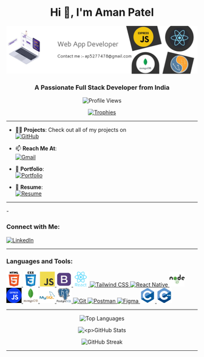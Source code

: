 <h1 align="center">Hi 👋, I'm Aman Patel</h1>
<div align="center"> <img src="https://github.com/mohammadamanpatel/mohammadamanpatel/blob/main/Untitled%20(2).jpeg"> </div>
<h3 align="center">A Passionate Full Stack Developer from India</h3>

<p align="center">
  <img src="https://komarev.com/ghpvc/?username=mohammadamanpatel&label=Profile%20views&color=0e75b6&style=flat" alt="Profile Views" />
</p>

<p align="center">
  <a href="https://github.com/ryo-ma/github-profile-trophy">
    <img src="https://github-profile-trophy.vercel.app/?username=mohammadamanpatel&theme=gruvbox&margin-w=15&margin-h=15&column=7&no-frame=true" alt="Trophies" />
  </a>
</p>

---

- 👨‍💻 **Projects**: Check out all of my projects on  
  <a href="https://github.com/mohammadamanpatel?tab=repositories">
    <img src="https://img.shields.io/badge/GitHub-100000?style=for-the-badge&logo=github&logoColor=white" alt="GitHub" />
  </a>

- 📫 **Reach Me At**:  
  <a href="mailto:ap5277478@gmail.com">
    <img src="https://img.shields.io/badge/Gmail-D14836?style=for-the-badge&logo=gmail&logoColor=white" alt="Gmail" />
  </a>

- 🎨 **Portfolio**:  
  <a href="https://my-showcase.netlify.app">
    <img src="https://img.shields.io/badge/Portfolio-FF4500?style=for-the-badge&logo=firefox&logoColor=white" alt="Portfolio" />
  </a>

- 📄 **Resume**:  
  <a href="https://drive.google.com/file/d/1Jhm3j0_rZM6oMYkTCkqaFDCED8BuCutq/view?usp=drivesdk">
    <img src="https://img.shields.io/badge/Resume-008000?style=for-the-badge&logo=google-drive&logoColor=white" alt="Resume" />
  </a>

---

-<h3 align="left">Connect with Me:</h3>
<p align="left">
  <a href="https://linkedin.com/in/https://www.linkedin.com/in/mohd-aman-patel" target="_blank">
    <img src="https://img.shields.io/badge/LinkedIn-%230A66C2?style=for-the-badge&logo=linkedin&logoColor=white" alt="LinkedIn" />
  </a>
</p>

---

<h3 align="left">Languages and Tools:</h3>
<p align="left">
  <!-- Basic Web Development -->
  <a href="https://www.w3.org/html/" target="_blank" rel="noreferrer">
    <img src="https://raw.githubusercontent.com/devicons/devicon/master/icons/html5/html5-original-wordmark.svg" alt="HTML5" width="40" height="40" />
  </a>
  <a href="https://www.w3schools.com/css/" target="_blank" rel="noreferrer">
    <img src="https://raw.githubusercontent.com/devicons/devicon/master/icons/css3/css3-original-wordmark.svg" alt="CSS3" width="40" height="40" />
  </a>
  <a href="https://developer.mozilla.org/en-US/docs/Web/JavaScript" target="_blank" rel="noreferrer">
    <img src="https://raw.githubusercontent.com/devicons/devicon/master/icons/javascript/javascript-original.svg" alt="JavaScript" width="40" height="40" />
  </a>

  <!-- Frontend Frameworks -->
  <a href="https://getbootstrap.com" target="_blank" rel="noreferrer">
    <img src="https://github.com/mohammadamanpatel/mohammadamanpatel/blob/main/bootstrapimage.png" alt="Bootstrap" width="40" height="40"/>
  </a>
  <a href="https://reactjs.org/" target="_blank" rel="noreferrer">
    <img src="https://raw.githubusercontent.com/devicons/devicon/master/icons/react/react-original-wordmark.svg" alt="React" width="40" height="40" />
  </a>
  <a href="https://tailwindcss.com/" target="_blank" rel="noreferrer">
    <img src="https://www.vectorlogo.zone/logos/tailwindcss/tailwindcss-icon.svg" alt="Tailwind CSS" width="40" height="40" />
  </a>
  <a href="https://reactnative.dev/" target="_blank" rel="noreferrer">
    <img src="https://reactnative.dev/img/header_logo.svg" alt="React Native" width="40" height="40" />
  </a>

  <!-- Backend Development -->
  <a href="https://nodejs.org" target="_blank" rel="noreferrer">
    <img src="https://raw.githubusercontent.com/devicons/devicon/master/icons/nodejs/nodejs-original-wordmark.svg" alt="Node.js" width="40" height="40" />
  </a>
  <a href="https://expressjs.com" target="_blank" rel="noreferrer">
    <img src="https://github.com/mohammadamanpatel/mohammadamanpatel/blob/main/cropped_image.png" alt="Express.js" width="40" height="40" style="filter: invert(1);" />
  </a>
  <a href="https://www.mongodb.com/" target="_blank" rel="noreferrer">
    <img src="https://raw.githubusercontent.com/devicons/devicon/master/icons/mongodb/mongodb-original-wordmark.svg" alt="MongoDB" width="40" height="40" />
  </a>
  <a href="https://www.mysql.com/" target="_blank" rel="noreferrer">
    <img src="https://raw.githubusercontent.com/devicons/devicon/master/icons/mysql/mysql-original-wordmark.svg" alt="MySQL" width="40" height="40" />
  </a>
  <a href="https://www.postgresql.org" target="_blank" rel="noreferrer">
    <img src="https://raw.githubusercontent.com/devicons/devicon/master/icons/postgresql/postgresql-original-wordmark.svg" alt="PostgreSQL" width="40" height="40" />
  </a>

  <!-- Development Tools -->
  <a href="https://git-scm.com/" target="_blank" rel="noreferrer">
    <img src="https://www.vectorlogo.zone/logos/git-scm/git-scm-icon.svg" alt="Git" width="40" height="40" />
  </a>
  <a href="https://postman.com" target="_blank" rel="noreferrer">
    <img src="https://www.vectorlogo.zone/logos/getpostman/getpostman-icon.svg" alt="Postman" width="40" height="40" />
  </a>
  <a href="https://www.figma.com/" target="_blank" rel="noreferrer">
    <img src="https://www.vectorlogo.zone/logos/figma/figma-icon.svg" alt="Figma" width="40" height="40" />
  </a>

  <!-- Programming Languages -->
  <a href="https://www.cprogramming.com/" target="_blank" rel="noreferrer">
    <img src="https://raw.githubusercontent.com/devicons/devicon/master/icons/c/c-original.svg" alt="C" width="40" height="40" />
  </a>
  <a href="https://www.w3schools.com/cpp/" target="_blank" rel="noreferrer">
    <img src="https://raw.githubusercontent.com/devicons/devicon/master/icons/cplusplus/cplusplus-original.svg" alt="C++" width="40" height="40" />
  </a>
</p>


---

<p align="center">
  <img src="https://github-readme-stats.vercel.app/api/top-langs?username=mohammadamanpatel&show_icons=true&locale=en&layout=compact" alt="Top Languages" />
</p>

<p align="center">
  <img src="https://github-readme-stats.vercel.app/api?username=mohammadamanpatel&show_icons=true&locale=en" alt="

GitHub Stats" />
</p>

<p align="center">
  <img src="https://github-readme-streak-stats.herokuapp.com/?user=mohammadamanpatel&" alt="GitHub Streak" />
</p>

---
